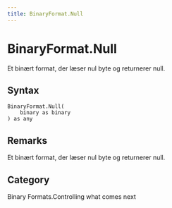 ```yaml
---
title: BinaryFormat.Null
---
```


# BinaryFormat.Null


Et binært format, der læser nul byte og returnerer null.


## Syntax

```powerquery
BinaryFormat.Null(
    binary as binary
) as any
```


## Remarks

Et binært format, der læser nul byte og returnerer null.



## Category
Binary Formats.Controlling what comes next
